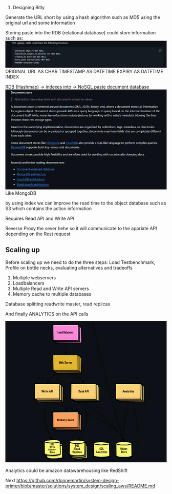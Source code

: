 1. Designing Bitly

Generate the URL short by using a hash algorithm such as MD5 using the original url and some information

Storing paste into the RDB (relational database) could store information such as:
![alt text](image.png)
ORIGINAL URL AS CHAR
TIMESTAMP AS DATETIME
EXPIRY AS DATETIME
INDEX

RDB (Hashmap) -> indexes into -> NoSQL paste document database
![alt text](image-1.png) Like MongoDB


by using index we can improve the read time to the object database such as S3 which contains the action information


Requires Read API and Write API

Reverse Proxy the sever hehe so it will communicate to the appriate API depending on the Rest request


## Scaling up

Before scaling up we need to do the three steps:
Load Testbenchmark, Profile on bottle necks, evaluating alternatives and tradeoffs


1. Multiple webservers
2. Loadbalancers
3. Multiple Read and Write API servers
4. Memory cache to multiple databases


Database splitting readwrite master, read replicas

And finally ANALYTICS on the API calls

![alt text](image-2.png)

Analytics could be amazon datawarehousing like RedShift

Next https://github.com/donnemartin/system-design-primer/blob/master/solutions/system_design/scaling_aws/README.md